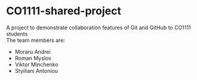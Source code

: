 # CO1111-shared-project 
A project to demonstrate collaboration features of Git and GitHub to CO1111 students </br>
The team members are:
<ul>
  <li>Moraru Andrei</li>
  <li>Roman Myslov</li>
  <li>Viktor Minchenko</li>
  <li>Styiliani Antoniou</li>

</ul>
